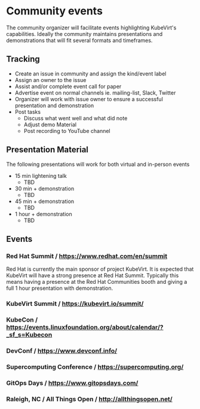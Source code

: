 # Community events

The community organizer will facilitate events highlighting KubeVirt's
capabilities.  Ideally the community maintains presentations and demonstrations
that will fit several formats and timeframes.

## Tracking

* Create an issue in community and assign the kind/event label
* Assign an owner to the issue
* Assist and/or complete event call for paper
* Advertise event on normal channels ie. mailing-list, Slack, Twitter
* Organizer will work with issue owner to ensure a successful presentation and
 demonstration
* Post tasks
  * Discuss what went well and what did note
  * Adjust demo Material
  * Post recording to YouTube channel

## Presentation Material

The following presentations will work for both virtual and in-person events

* 15 min lightening talk
  * TBD
* 30 min + demonstration
  * TBD
* 45 min + demonstration
  * TBD
* 1 hour + demonstration
  * TBD

## Events

### Red Hat Summit / https://www.redhat.com/en/summit

Red Hat is currently the main sponsor of project KubeVirt.  It is expected that KubeVirt
will have a strong presence at Red Hat Summit.  Typically this means having a
presence at the Red Hat Communities booth and giving a full 1 hour presentation
with demonstration.

### KubeVirt Summit / https://kubevirt.io/summit/

### KubeCon / https://events.linuxfoundation.org/about/calendar/?_sf_s=Kubecon

### DevConf / https://www.devconf.info/

### Supercomputing Conference / https://supercomputing.org/

### GitOps Days / https://www.gitopsdays.com/

### Raleigh, NC / All Things Open / http://allthingsopen.net/
